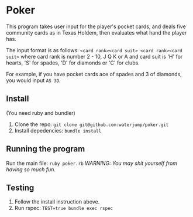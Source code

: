Poker
=====
This program takes user input for the player's pocket cards, and deals five community cards as in Texas Holdem, then evaluates what hand the player has.

The input format is as follows:
`<card rank><card suit> <card rank><card suit>`
where card rank is number 2 - 10, J Q K or A and card suit is 'H' for hearts, 'S' for spades, 'D' for diamonds or 'C' for clubs.

For example, if you have pocket cards ace of spades and 3 of diamonds, you would input `AS 3D`.

## Install
(You need ruby and bundler)
1. Clone the repo: `git clone git@github.com:waterjump/poker.git`
2. Install depedencies: `bundle install`

## Running the program
Run the main file: `ruby poker.rb` _WARNING: You may shit yourself from having so much fun._

## Testing
1. Follow the install instruction above.
2. Run rspec: `TEST=true bundle exec rspec`
